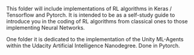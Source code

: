 
This folder will include implementations of RL algorithms in Keras / Tensorflow and Pytorch. 
It is intended to be as a self-study guide to introduce you in the coding of RL algorithms from classical ones to those implementing
Neural Networks.

One folder it is dedicated to the implementation of the Unity ML-Agents within the Udacity Artificial Intelligence Nanodegree. Done in Pytorch.

